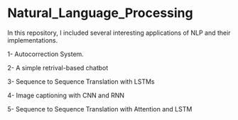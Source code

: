 # Natural_Language_Processing

In this repository, I included several interesting applications of NLP and their implementations.

1- Autocorrection System.

2- A simple retrival-based chatbot

3- Sequence to Sequence Translation with LSTMs

4- Image captioning with CNN and RNN

5- Sequence to Sequence Translation with Attention and LSTM



